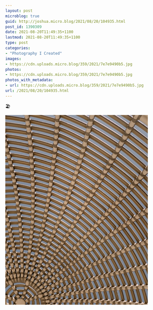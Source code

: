 ```yaml
---
layout: post
microblog: true
guid: http://joshua.micro.blog/2021/08/20/104935.html
post_id: 1390309
date: 2021-08-20T11:49:35+1100
lastmod: 2021-08-20T11:49:35+1100
type: post
categories:
- "Photography I Created"
images:
- https://cdn.uploads.micro.blog/359/2021/7e7e9490b5.jpg
photos:
- https://cdn.uploads.micro.blog/359/2021/7e7e9490b5.jpg
photos_with_metadata:
- url: https://cdn.uploads.micro.blog/359/2021/7e7e9490b5.jpg
url: /2021/08/20/104935.html
---
```

🏖

<img src="uploads/2021/7e7e9490b5.jpg" width="450" height="600" alt="" />
